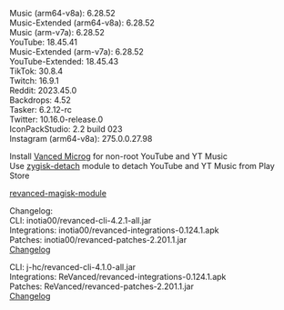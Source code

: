 Music (arm64-v8a): 6.28.52  
Music-Extended (arm64-v8a): 6.28.52  
Music (arm-v7a): 6.28.52  
YouTube: 18.45.41  
Music-Extended (arm-v7a): 6.28.52  
YouTube-Extended: 18.45.43  
TikTok: 30.8.4  
Twitch: 16.9.1  
Reddit: 2023.45.0  
Backdrops: 4.52  
Tasker: 6.2.12-rc  
Twitter: 10.16.0-release.0  
IconPackStudio: 2.2 build 023  
Instagram (arm64-v8a): 275.0.0.27.98  

Install [Vanced Microg](https://github.com/TeamVanced/VancedMicroG/releases) for non-root YouTube and YT Music  
Use [zygisk-detach](https://github.com/j-hc/zygisk-detach) module to detach YouTube and YT Music from Play Store  

[revanced-magisk-module](https://github.com/j-hc/revanced-magisk-module)  

Changelog:  
CLI: inotia00/revanced-cli-4.2.1-all.jar  
Integrations: inotia00/revanced-integrations-0.124.1.apk  
Patches: inotia00/revanced-patches-2.201.1.jar  
[Changelog](https://github.com/inotia00/revanced-patches/releases/tag/v2.201.1)

CLI: j-hc/revanced-cli-4.1.0-all.jar  
Integrations: ReVanced/revanced-integrations-0.124.1.apk  
Patches: ReVanced/revanced-patches-2.201.1.jar  
[Changelog](https://github.com/ReVanced/revanced-patches/releases/tag/v2.201.1)  
